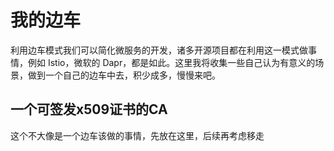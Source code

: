 # 我的边车  
利用边车模式我们可以简化微服务的开发，诸多开源项目都在利用这一模式做事情，例如 Istio，微软的 Dapr，都是如此。这里我将收集一些自己认为有意义的场景，做到一个自己的边车中去，积少成多，慢慢来吧。  

## 一个可签发x509证书的CA  
这个不大像是一个边车该做的事情，先放在这里，后续再考虑移走